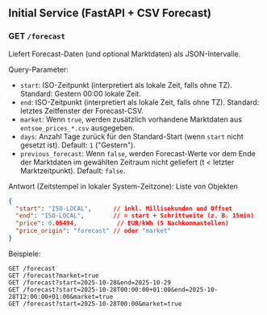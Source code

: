 ## Initial Service (FastAPI + CSV Forecast)

### GET `/forecast`
Liefert Forecast-Daten (und optional Marktdaten) als JSON-Intervalle.

Query-Parameter:
- `start`: ISO-Zeitpunkt (interpretiert als lokale Zeit, falls ohne TZ). Standard: Gestern 00:00 lokale Zeit.
- `end`: ISO-Zeitpunkt (interpretiert als lokale Zeit, falls ohne TZ). Standard: letztes Zeitfenster der Forecast-CSV.
- `market`: Wenn `true`, werden zusätzlich vorhandene Marktdaten aus `entsoe_prices_*.csv` ausgegeben.
- `days`: Anzahl Tage zurück für den Standard-Start (wenn `start` nicht gesetzt ist). Default: `1` ("Gestern").
- `previous_forecast`: Wenn `false`, werden Forecast-Werte vor dem Ende der Marktdaten
  im gewählten Zeitraum nicht geliefert (t < letzter Marktzeitpunkt). Default: `false`.

Antwort (Zeitstempel in lokaler System-Zeitzone): Liste von Objekten

```json
{
  "start": "ISO-LOCAL",      // inkl. Millisekunden und Offset
  "end": "ISO-LOCAL",        // = start + Schrittweite (z. B. 15min)
  "price": 0.05494,           // EUR/kWh (5 Nachkommastellen)
  "price_origin": "forecast" // oder "market"
}
```

Beispiele:

```
GET /forecast
GET /forecast?market=true
GET /forecast?start=2025-10-28&end=2025-10-29
GET /forecast?start=2025-10-28T00:00:00+01:00&end=2025-10-28T12:00:00+01:00&market=true
GET /forecast?start=2025-10-28T00:00&market=true
```